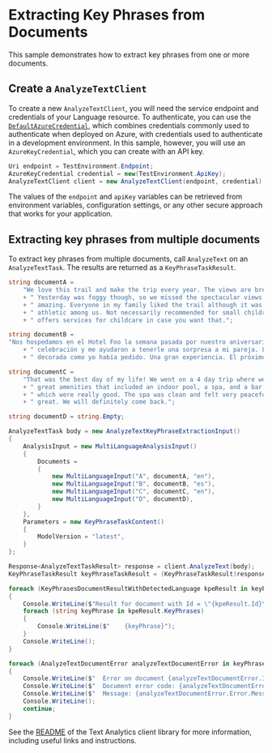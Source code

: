 # Extracting Key Phrases from Documents

This sample demonstrates how to extract key phrases from one or more documents.

## Create a `AnalyzeTextClient`

To create a new `AnalyzeTextClient`, you will need the service endpoint and credentials of your Language resource. To authenticate, you can use the [`DefaultAzureCredential`][DefaultAzureCredential], which combines credentials commonly used to authenticate when deployed on Azure, with credentials used to authenticate in a development environment. In this sample, however, you will use an `AzureKeyCredential`, which you can create with an API key.

```C# Snippet:CreateAnalyzeTextClient
Uri endpoint = TestEnvironment.Endpoint;
AzureKeyCredential credential = new(TestEnvironment.ApiKey);
AnalyzeTextClient client = new AnalyzeTextClient(endpoint, credential);;
```

The values of the `endpoint` and `apiKey` variables can be retrieved from environment variables, configuration settings, or any other secure approach that works for your application.

## Extracting key phrases from multiple documents

To extract key phrases from multiple documents, call `AnalyzeText` on an `AnalyzeTextTask`.  The results are returned as a `KeyPhraseTaskResult`.

```C# Snippet:Sample3_AnalyzeText_ExtractKeyPhrases
string documentA =
    "We love this trail and make the trip every year. The views are breathtaking and well worth the hike!"
    + " Yesterday was foggy though, so we missed the spectacular views. We tried again today and it was"
    + " amazing. Everyone in my family liked the trail although it was too challenging for the less"
    + " athletic among us. Not necessarily recommended for small children. A hotel close to the trail"
    + " offers services for childcare in case you want that.";

string documentB =
"Nos hospedamos en el Hotel Foo la semana pasada por nuestro aniversario. La gerencia sabía de nuestra"
    + " celebración y me ayudaron a tenerle una sorpresa a mi pareja. La habitación estaba limpia y"
    + " decorada como yo había pedido. Una gran experiencia. El próximo año volveremos.";

string documentC =
    "That was the best day of my life! We went on a 4 day trip where we stayed at Hotel Foo. They had"
    + " great amenities that included an indoor pool, a spa, and a bar. The spa offered couples massages"
    + " which were really good. The spa was clean and felt very peaceful. Overall the whole experience was"
    + " great. We will definitely come back.";

string documentD = string.Empty;

AnalyzeTextTask body = new AnalyzeTextKeyPhraseExtractionInput()
{
    AnalysisInput = new MultiLanguageAnalysisInput()
    {
        Documents =
        {
            new MultiLanguageInput("A", documentA, "en"),
            new MultiLanguageInput("B", documentB, "es"),
            new MultiLanguageInput("C", documentC, "en"),
            new MultiLanguageInput("D", documentD),
        }
    },
    Parameters = new KeyPhraseTaskContent()
    {
        ModelVersion = "latest",
    }
};

Response<AnalyzeTextTaskResult> response = client.AnalyzeText(body);
KeyPhraseTaskResult keyPhraseTaskResult = (KeyPhraseTaskResult)response.Value;

foreach (KeyPhrasesDocumentResultWithDetectedLanguage kpeResult in keyPhraseTaskResult.Results.Documents)
{
    Console.WriteLine($"Result for document with Id = \"{kpeResult.Id}\":");
    foreach (string keyPhrase in kpeResult.KeyPhrases)
    {
        Console.WriteLine($"    {keyPhrase}");
    }
    Console.WriteLine();
}

foreach (AnalyzeTextDocumentError analyzeTextDocumentError in keyPhraseTaskResult.Results.Errors)
{
    Console.WriteLine($"  Error on document {analyzeTextDocumentError.Id}!");
    Console.WriteLine($"  Document error code: {analyzeTextDocumentError.Error.Code}");
    Console.WriteLine($"  Message: {analyzeTextDocumentError.Error.Message}");
    Console.WriteLine();
    continue;
}
```

See the [README] of the Text Analytics client library for more information, including useful links and instructions.

[DefaultAzureCredential]: https://github.com/Azure/azure-sdk-for-net/blob/main/sdk/identity/Azure.Identity/README.md
[README]: https://github.com/quentinRobinson/azure-sdk-for-net/blob/qrobinson/analyze-text-sdk/sdk/cognitivelanguage/Azure.AI.Language.TextAnalytics/samples/README.md
